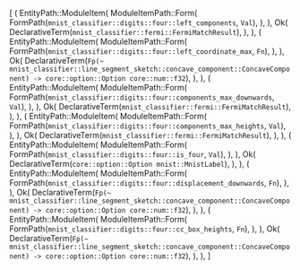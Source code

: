 [
    (
        EntityPath::ModuleItem(
            ModuleItemPath::Form(
                FormPath(`mnist_classifier::digits::four::left_components`, `Val`),
            ),
        ),
        Ok(
            DeclarativeTerm(`mnist_classifier::fermi::FermiMatchResult`),
        ),
    ),
    (
        EntityPath::ModuleItem(
            ModuleItemPath::Form(
                FormPath(`mnist_classifier::digits::four::left_coordinate_max`, `Fn`),
            ),
        ),
        Ok(
            DeclarativeTerm(`Fp(~ mnist_classifier::line_segment_sketch::concave_component::ConcaveComponent) -> core::option::Option core::num::f32`),
        ),
    ),
    (
        EntityPath::ModuleItem(
            ModuleItemPath::Form(
                FormPath(`mnist_classifier::digits::four::components_max_downwards`, `Val`),
            ),
        ),
        Ok(
            DeclarativeTerm(`mnist_classifier::fermi::FermiMatchResult`),
        ),
    ),
    (
        EntityPath::ModuleItem(
            ModuleItemPath::Form(
                FormPath(`mnist_classifier::digits::four::components_max_heights`, `Val`),
            ),
        ),
        Ok(
            DeclarativeTerm(`mnist_classifier::fermi::FermiMatchResult`),
        ),
    ),
    (
        EntityPath::ModuleItem(
            ModuleItemPath::Form(
                FormPath(`mnist_classifier::digits::four::is_four`, `Val`),
            ),
        ),
        Ok(
            DeclarativeTerm(`core::option::Option mnist::MnistLabel`),
        ),
    ),
    (
        EntityPath::ModuleItem(
            ModuleItemPath::Form(
                FormPath(`mnist_classifier::digits::four::displacement_downwards`, `Fn`),
            ),
        ),
        Ok(
            DeclarativeTerm(`Fp(~ mnist_classifier::line_segment_sketch::concave_component::ConcaveComponent) -> core::option::Option core::num::f32`),
        ),
    ),
    (
        EntityPath::ModuleItem(
            ModuleItemPath::Form(
                FormPath(`mnist_classifier::digits::four::cc_box_heights`, `Fn`),
            ),
        ),
        Ok(
            DeclarativeTerm(`Fp(~ mnist_classifier::line_segment_sketch::concave_component::ConcaveComponent) -> core::option::Option core::num::f32`),
        ),
    ),
]